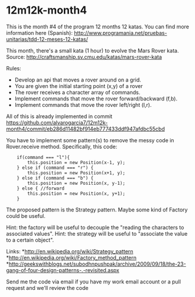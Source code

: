 12m12k-month4
=============

This is the month #4 of the program 12 months 12 katas. You can find more information here (Spanish): http://www.programania.net/pruebas-unitarias/tdd-12-meses-12-katas/

This month, there's a small kata (1 hour) to evolve the Mars Rover kata. Source: http://craftsmanship.sv.cmu.edu/katas/mars-rover-kata

Rules: 

* Develop an api that moves a rover around on a grid.
* You are given the initial starting point (x,y) of a rover
* The rover receives a character array of commands.
* Implement commands that move the rover forward/backward (f,b).
* Implement commands that move the rover left/right (l,r).

All of this is already implemented in commit https://github.com/alvarogarcia7/12m12k-month4/commit/eb286d11482bf914eb777433ddf947afdbc55cbd

You have to implement some pattern(s) to remove the messy code in Rover.receive method. Specifically, this code:

		if(command === "l"){
			this.position = new Position(x-1, y);
		} else if (command === "r") {
			this.position = new Position(x+1, y);
		} else if (command === "b") {
			this.position = new Position(x, y-1);
		} else { //forward
			this.position = new Position(x, y+1);
		}
		
The proposed pattern is the Strategy pattern. Maybe some kind of Factory could be useful.

Hint: the factory will be useful to decouple the "reading the characters to associated values". 
Hint: the strategy will be useful to "associate the value to a certain object".

Links:
*http://en.wikipedia.org/wiki/Strategy_pattern
*http://en.wikipedia.org/wiki/Factory_method_pattern
*http://geekswithblogs.net/subodhnpushpak/archive/2009/09/18/the-23-gang-of-four-design-patterns-.-revisited.aspx

Send me the code via email if you have my work email account or a pull request and we'll review the code
